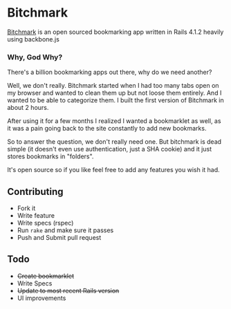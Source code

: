 # Bitchmark
[Bitchmark](http://www.bitchmark.me) is an open sourced bookmarking app written in Rails 4.1.2 heavily using backbone.js

### Why, God Why?
There's a billion bookmarking apps out there, why do we need another?

Well, we don't really. Bitchmark started when I had too many tabs open on my browser and wanted to clean them up but not loose them entirely. And I wanted to be able to categorize them. I built the first version of Bitchmark in about 2 hours.

After using it for a few months I realized I wanted a bookmarklet as well, as it was a pain going back to the site constantly to add new bookmarks.

So to answer the question, we don't really need one. But bitchmark is dead simple (it doesn't even use authentication, just a SHA cookie) and it just stores bookmarks in "folders".

It's open source so if you like feel free to add any features you wish it had.

## Contributing
- Fork it
- Write feature
- Write specs (rspec)
- Run `rake` and make sure it passes
- Push and Submit pull request

## Todo
- ~~Create bookmarklet~~
- Write Specs
- ~~Update to most recent Rails version~~
- UI improvements
